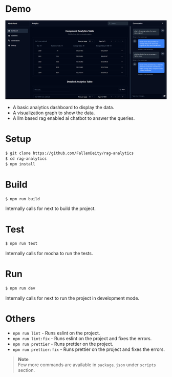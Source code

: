# Demo

![Demo](assets/demo.png)

- A basic analytics dashboard to display the data.
- A visualization graph to show the data.
- A llm based rag enabled ai chatbot to answer the queries.

# Setup

```bash
$ git clone https://github.com/FallenDeity/rag-analytics
$ cd rag-analytics
$ npm install
```

# Build

```bash
$ npm run build
```

Internally calls for next to build the project.

# Test

```bash
$ npm run test
```

Internally calls for mocha to run the tests.

# Run

```bash
$ npm run dev
```

Internally calls for next to run the project in development mode.

# Others

- `npm run lint` - Runs eslint on the project.
- `npm run lint:fix` - Runs eslint on the project and fixes the errors.
- `npm run prettier` - Runs prettier on the project.
- `npm run prettier:fix` - Runs prettier on the project and fixes the errors.

> **Note**  
> Few more commands are available in `package.json` under `scripts` section.
